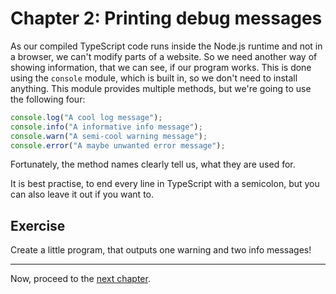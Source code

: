 # Chapter 2: Printing debug messages
As our compiled TypeScript code runs inside the Node.js runtime and not in a browser, we can't modify parts of a website. So we need another way of showing information, that we can see, if our program works.
This is done using the `console` module, which is built in, so we don't need to install anything.
This module provides multiple methods, but we're going to use the following four:
```typescript
console.log("A cool log message");
console.info("A informative info message");
console.warn("A semi-cool warning message");
console.error("A maybe unwanted error message");
```
Fortunately, the method names clearly tell us, what they are used for.

It is best practise, to end every line in TypeScript with a semicolon, but you can also leave it out if you want to.

## Exercise
Create a little program, that outputs one warning and two info messages!

---
Now, proceed to the [next chapter](./03_Strings.md).